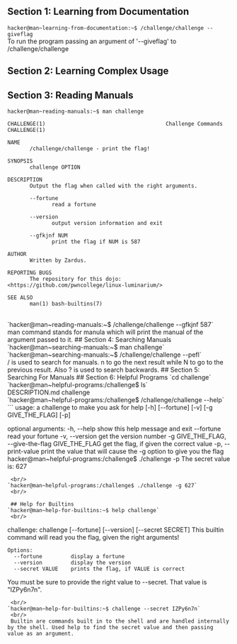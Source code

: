 ## Section 1: Learning from Documentation 
`hacker@man~learning-from-documentation:~$ /challenge/challenge --giveflag`
<br/>
To run the program passing an argument of '--giveflag' to /challenge/challenge
<br/>
## Section 2: Learning Complex Usage
## Section 3: Reading Manuals
`hacker@man~reading-manuals:~$ man challenge`
<br/>
```
CHALLENGE(1)                                      Challenge Commands                                     CHALLENGE(1)

NAME
       /challenge/challenge - print the flag!

SYNOPSIS
       challenge OPTION

DESCRIPTION
       Output the flag when called with the right arguments.

       --fortune
              read a fortune

       --version
              output version information and exit

       --gfkjnf NUM
              print the flag if NUM is 587

AUTHOR
       Written by Zardus.

REPORTING BUGS
       The repository for this dojo: <https://github.com/pwncollege/linux-luminarium/>

SEE ALSO
       man(1) bash-builtins(7)
```
 <br/>      
`hacker@man~reading-manuals:~$ /challenge/challenge --gfkjnf 587`
<br/>
man command stands for manula which will print the manual of the argument passed to it.
## Section 4: Searching Manuals
`hacker@man~searching-manuals:~$ man challenge`
 <br/> 
`hacker@man~searching-manuals:~$ /challenge/challenge --pefl`
 <br/> 
/ is used to search for manuals. n to go the next result while N to go to the previous result. Also ? is used to search backwards.
## Section 5: Searching For Manuals
## Section 6: Helpful Programs
`cd challenge`
 <br/> 
`hacker@man~helpful-programs:/challenge$ ls`
 <br/> 
DESCRIPTION.md  challenge
 <br/> 
`hacker@man~helpful-programs:/challenge$ /challenge/challenge --help`
 <br/> 
```
usage: a challenge to make you ask for help [-h] [--fortune] [-v] [-g GIVE_THE_FLAG] [-p]

optional arguments:
  -h, --help            show this help message and exit
  --fortune             read your fortune
  -v, --version         get the version number
  -g GIVE_THE_FLAG, --give-the-flag GIVE_THE_FLAG
                        get the flag, if given the correct value
  -p, --print-value     print the value that will cause the -g option to give you the flag
hacker@man~helpful-programs:/challenge$ ./challenge -p
The secret value is: 627
```
 <br/> 
`hacker@man~helpful-programs:/challenge$ ./challenge -g 627`
 <br/> 
 
 ## Help for Builtins
`hacker@man~help-for-builtins:~$ help challenge`
 <br/> 
```
challenge: challenge [--fortune] [--version] [--secret SECRET]
    This builtin command will read you the flag, given the right arguments!

    Options:
      --fortune         display a fortune
      --version         display the version
      --secret VALUE    prints the flag, if VALUE is correct

You must be sure to provide the right value to --secret. That value
is "IZPy6n7n".
```
 <br/> 
`hacker@man~help-for-builtins:~$ challenge --secret IZPy6n7n`
 <br/> 
 Builtin are commands built in to the shell and are handled internally by the shell. Used help to find the secret value and then passing value as an argument.


